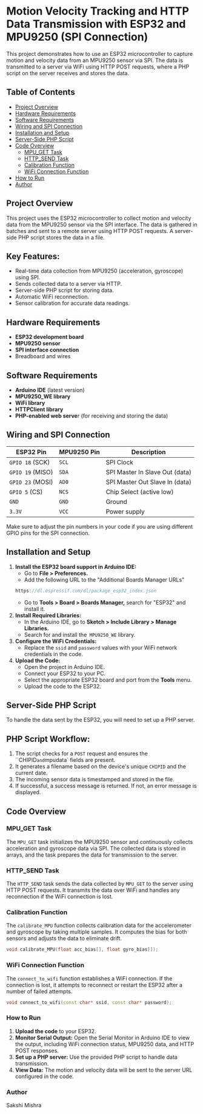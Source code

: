 # Motion Velocity Tracking and HTTP Data Transmission with ESP32 and MPU9250 (SPI Connection)

This project demonstrates how to use an ESP32 microcontroller to capture motion and velocity data from an MPU9250 sensor via SPI. The data is transmitted to a server via WiFi using HTTP POST requests, where a PHP script on the server receives and stores the data.



## Table of Contents
- [Project Overview](#project-overview)
- [Hardware Requirements](#hardware-requirements)
- [Software Requirements](#software-requirements)
- [Wiring and SPI Connection](#wiring-and-spi-connection)
- [Installation and Setup](#installation-and-setup)
- [Server-Side PHP Script](#server-side-php-script)
- [Code Overview](#code-overview)
  - [MPU_GET Task](#mpu_get-task)
  - [HTTP_SEND Task](#http_send-task)
  - [Calibration Function](#calibration-function)
  - [WiFi Connection Function](#wifi-connection-function)
- [How to Run](#how-to-run)
- [Author](#author)

## Project Overview
This project uses the ESP32 microcontroller to collect motion and velocity data from the MPU9250 sensor via the SPI interface. The data is gathered in batches and sent to a remote server using HTTP POST requests. A server-side PHP script stores the data in a file.

## Key Features:
* Real-time data collection from MPU9250 (acceleration, gyroscope) using SPI.
* Sends collected data to a server via HTTP.
* Server-side PHP script for storing data.
* Automatic WiFi reconnection.
* Sensor calibration for accurate data readings.

## Hardware Requirements
* **ESP32 development board**
* **MPU9250 sensor**
* **SPI interface connection**
* Breadboard and wires

## Software Requirements
* **Arduino IDE** (latest version)
* **MPU9250_WE library**
* **WiFi library**
* **HTTPClient library**
* **PHP-enabled web serve**r (for receiving and storing the data)

## Wiring and SPI Connection
| ESP32 Pin | MPU9250 Pin        | Description  |
|--------|---------------------|--------------|
| `GPIO 18` (SCK) | `SCL`      | SPI Clock |
| `GPIO 19` (MISO) | `SDA`| SPI Master In Slave Out (data) |
| `GPIO 23` (MOSI)| `AD0`| SPI Master Out Slave In (data)   |
| `GPIO 5` (CS)| `NCS`| Chip Select (active low)   |
| `GND` | `GND`| Ground  |
| `3.3V`| `VCC`|Power supply   |

Make sure to adjust the pin numbers in your code if you are using different GPIO pins for the SPI connection.

## Installation and Setup
1. **Install the ESP32 board support in Arduino IDE:**
   * Go to **File > Preferences.**
   * Add the following URL to the "Additional Boards Manager URLs"
   ```cpp
   https://dl.espressif.com/dl/package_esp32_index.json
   ```
   * Go to **Tools > Board > Boards Manager,** search for "ESP32" and install it.
2. **Install Required Libraries:**
   * In the Arduino IDE, go to **Sketch > Include Library > Manage Libraries.**
   * Search for and install the` MPU9250_WE` library.
3. **Configure the WiFi Credentials:**
   * Replace the `ssid` and `password` values with your WiFi network credentials in the code.
4. **Upload the Code:**
   * Open the project in Arduino IDE.
   * Connect your ESP32 to your PC.
   * Select the appropriate ESP32 board and port from the **Tools** menu.
   * Upload the code to the ESP32.

## Server-Side PHP Script
 To handle the data sent by the ESP32, you will need to set up a PHP server.
## PHP Script Workflow:
1. The script checks for a `POST` request and ensures the ``CHIPID` and `mpudata` fields are present.
2. It generates a filename based on the device's unique `CHIPID` and the current date.
3. The incoming sensor data is timestamped and stored in the file.
4. If successful, a success message is returned. If not, an error message is displayed.

## Code Overview

### MPU_GET Task
The `MPU_GET` task initializes the MPU9250 sensor and continuously collects acceleration and gyroscope data via SPI. The collected data is stored in arrays, and the task prepares the data for transmission to the server.

### HTTP_SEND Task
The `HTTP_SEND` task sends the data collected by `MPU_GET` to the server using HTTP POST requests. It transmits the data over WiFi and handles any reconnection if the WiFi connection is lost.

### Calibration Function
The `calibrate_MPU` function collects calibration data for the accelerometer and gyroscope by taking multiple samples. It computes the bias for both sensors and adjusts the data to eliminate drift.

```cpp
void calibrate_MPU(float acc_bias[], float gyro_bias[]);
```

### WiFi Connection Function
The `connect_to_wifi` function establishes a WiFi connection. If the connection is lost, it attempts to reconnect or restart the ESP32 after a number of failed attempts.
```cpp
void connect_to_wifi(const char* ssid, const char* password);

```
### How to Run
1. **Upload the code** to your ESP32.
2. **Monitor Serial Output:** Open the Serial Monitor in Arduino IDE to view the output, including WiFi connection status, MPU9250 data, and HTTP POST responses.
3. **Set up a PHP server:** Use the provided PHP script to handle data transmission.
4. **View Data:** The motion and velocity data will be sent to the server URL configured in the code.

### Author
Sakshi Mishra


